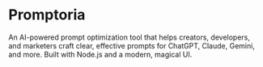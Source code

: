 # Promptoria
An AI-powered prompt optimization tool that helps creators, developers, and marketers craft clear, effective prompts for ChatGPT, Claude, Gemini, and more. Built with Node.js and a modern, magical UI.
